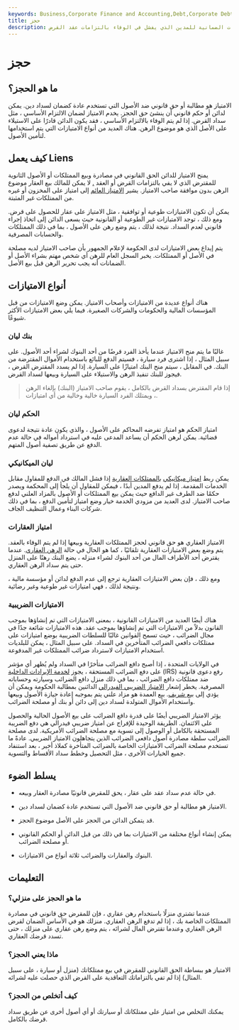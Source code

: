```yaml
---
keywords: Business,Corporate Finance and Accounting,Debt,Corporate Debt
title: حجز
description: الامتياز هو الحق القانوني للدائن في بيع الممتلكات الضمانية للمدين الذي يفشل في الوفاء بالتزامات عقد القرض.
---
```


# حجز
## ما هو الحجز؟

الامتياز هو مطالبة أو حق قانوني ضد الأصول التي تستخدم عادة كضمان لسداد دين. يمكن لدائن أو حكم قانوني أن ينشئ حق الحجز. يخدم الامتياز لضمان الالتزام الأساسي ، مثل سداد القرض. إذا لم يتم الوفاء بالالتزام الأساسي ، فقد يكون الدائن قادرًا على الاستيلاء على الأصل الذي هو موضوع الرهن. هناك العديد من أنواع الامتيازات التي يتم استخدامها لتأمين الأصول.

## كيف يعمل Liens

يمنح الامتياز للدائن الحق القانوني في مصادرة وبيع الممتلكات أو الأصول الثانوية للمقترض الذي لا يفي بالتزامات القرض أو العقد [.](/collateral) لا يمكن للمالك بيع العقار موضوع الرهن بدون موافقة صاحب الامتياز. يشير [الامتياز العائم](/floating-lien) إلى امتياز على المخزون أو غيره من الممتلكات غير المثبتة.

يمكن أن تكون الامتيازات طوعية أو توافقية ، مثل الامتياز على عقار للحصول على قرض. ومع ذلك ، توجد الامتيازات غير الطوعية أو القانونية حيث يسعى الدائن إلى اتخاذ إجراء قانوني لعدم السداد. نتيجة لذلك ، يتم وضع رهن على الأصول ، بما في ذلك الممتلكات والحسابات المصرفية.

يتم إيداع بعض الامتيازات لدى الحكومة لإعلام الجمهور بأن صاحب الامتياز لديه مصلحة في الأصل أو الممتلكات. يخبر السجل العام للرهن أي شخص مهتم بشراء الأصل أو الضمانات أنه يجب تحرير الرهن قبل بيع الأصل.

## أنواع الامتيازات

هناك أنواع عديدة من الامتيازات وأصحاب الامتياز. يمكن وضع الامتيازات من قبل المؤسسات المالية والحكومات والشركات الصغيرة. فيما يلي بعض الامتيازات الأكثر شيوعًا.

### بنك ليان

غالبًا ما يتم منح الامتياز عندما يأخذ الفرد قرضًا من أحد البنوك لشراء أحد الأصول. على سبيل المثال ، إذا اشترى فرد سيارة ، فسيتم الدفع للبائع باستخدام الأموال المقترضة من البنك. في المقابل ، سيتم منح البنك امتيازًا على السيارة. إذا لم يسدد المقترض القرض ، فيجوز للبنك تنفيذ الرهن والاستيلاء على السيارة وبيعها لسداد القرض.

> إذا قام المقترض بسداد القرض بالكامل ، يقوم صاحب الامتياز (البنك) بإلغاء الرهن ، ويمتلك الفرد السيارة خالية وخالية من أي امتيازات.

>

### الحكم ليان

امتياز الحكم هو امتياز تفرضه المحاكم على الأصول ، والذي يكون عادة نتيجة لدعوى قضائية. يمكن لرهن الحكم أن يساعد المدعى عليه في استرداد أمواله في حالة عدم الدفع عن طريق تصفية أصول المتهم.

### ليان الميكانيكي

يمكن ربط [امتياز ميكانيكي](/mechanics-lien) [بالممتلكات العقارية](/real-property) إذا فشل المالك في الدفع للمقاول مقابل الخدمات المقدمة. إذا لم يدفع المدين أبدًا ، فيمكن للمقاول أن يلجأ إلى المحكمة ويصدر حكمًا ضد الطرف غير الدافع حيث يمكن بيع الممتلكات أو الأصول بالمزاد العلني لدفع صاحب الامتياز. لدى العديد من مزودي الخدمة خيار وضع امتياز لتأمين الدفع ، بما في ذلك شركات البناء وعمال التنظيف الجاف.

### امتياز العقارات

الامتياز العقاري هو حق قانوني لحجز الممتلكات العقارية وبيعها إذا لم يتم الوفاء بالعقد. يتم وضع بعض الامتيازات العقارية تلقائيًا ، كما هو الحال في حالة [الرهن العقاري](/mortgage). عندما يقترض أحد الأطراف المال من أحد البنوك لشراء منزله ، يضع البنك رهنًا على المنزل حتى يتم سداد الرهن العقاري.

ومع ذلك ، فإن بعض الامتيازات العقارية ترجع إلى عدم الدفع لدائن أو مؤسسة مالية ، ونتيجة لذلك ، فهي امتيازات غير طوعية وغير رضائية.

### الامتيازات الضريبية

هناك أيضًا العديد من الامتيازات القانونية ، بمعنى الامتيازات التي تم إنشاؤها بموجب القانون بدلاً من الامتيازات التي تم إنشاؤها بموجب عقد. هذه الامتيازات شائعة جدًا في مجال الضرائب ، حيث تسمح القوانين غالبًا للسلطات الضريبية بوضع امتيازات على ممتلكات دافعي الضرائب المتأخرين في السداد. على سبيل المثال ، يمكن للبلديات استخدام الامتيازات لاسترداد ضرائب الممتلكات غير المدفوعة.

في الولايات المتحدة ، إذا أصبح دافع الضرائب متأخرًا في السداد ولم يُظهر أي مؤشر على دفع الضرائب المستحقة ، يجوز [لخدمة الإيرادات الداخلية](/irs) (IRS) رفع دعوى قانونية ضد ممتلكات دافع الضرائب ، بما في ذلك منزل دافع الضرائب وسيارته وحساباته المصرفية. يخطر إشعار [الامتياز الضريبي الفيدرالي](/federal-tax-lien) الدائنين بمطالبة الحكومة ويمكن أن يؤدي إلى [بيع شريف](/sheriff-sales). بيع العمدة هو مزاد علني يتم بموجبه إعادة حيازة الأصول وبيعها واستخدام الأموال المتولدة لسداد دين إلى دائن أو بنك أو مصلحة الضرائب.

يؤثر الامتياز الضريبي أيضًا على قدرة دافع الضرائب على بيع الأصول الحالية والحصول على الائتمان. الطريقة الوحيدة للإفراج عن امتياز ضريبي فيدرالي هي دفع الضريبة المستحقة بالكامل أو الوصول إلى تسوية مع مصلحة الضرائب الأمريكية. لدى مصلحة الضرائب سلطة مصادرة أصول دافعي الضرائب الذين يتجاهلون الامتياز الضريبي. عادةً ما تستخدم مصلحة الضرائب الامتيازات الخاصة بالضرائب المتأخرة كملاذ أخير ، بعد استنفاد جميع الخيارات الأخرى ، مثل التحصيل وخطط سداد الأقساط والتسوية.

## يسلط الضوء

- في حالة عدم سداد عقد على عقار ، يحق للمقرض قانونيًا مصادرة العقار وبيعه.

- الامتياز هو مطالبة أو حق قانوني ضد الأصول التي تستخدم عادة كضمان لسداد دين.

- قد يتمكن الدائن من الحجز على الأصل موضوع الحجز.

- يمكن إنشاء أنواع مختلفة من الامتيازات بما في ذلك من قبل الدائن أو الحكم القانوني أو مصلحة الضرائب.

- البنوك والعقارات والضرائب ثلاثة أنواع من الامتيازات.

## التعليمات

### ما هو الحجز على منزلي؟

عندما تشتري منزلًا باستخدام رهن عقاري ، فإن للمقرض حق قانوني في مصادرة الممتلكات الخاصة بك ، إذا لم تدفع الرهن العقاري. منزلك هو في الأساس الضمان لقرض الرهن العقاري وعندما تقترض المال لشرائه ، يتم وضع رهن عقاري على منزلك ، حتى تسدد قرضك العقاري.

### ماذا يعني الحجز؟

الامتياز هو ببساطة الحق القانوني للمقرض في بيع ممتلكاتك (منزل أو سيارة ، على سبيل المثال) إذا لم تفي بالتزاماتك التعاقدية على القرض الذي حصلت عليه لشرائه.

### كيف أتخلص من الحجز؟

يمكنك التخلص من امتياز على ممتلكاتك أو سيارتك أو أي أصول أخرى عن طريق سداد قرضك بالكامل.

